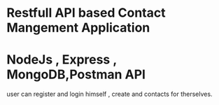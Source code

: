 # Restfull API based Contact Mangement Application
# NodeJs , Express , MongoDB,Postman API
user can register and login himself , create and  contacts for therselves.